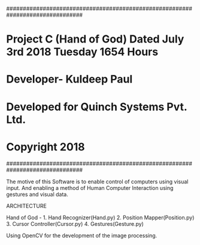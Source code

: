 
###############################################################################
#     Project C (Hand of God) Dated July 3rd 2018 Tuesday 1654 Hours          #
#     Developer- Kuldeep Paul                                                 #
#     Developed for Quinch Systems Pvt. Ltd.                                  #
#     Copyright 2018                                                          #
###############################################################################

The motive of this Software is to enable control of computers using visual input.
And enabling a method of Human Computer Interaction using gestures and visual
data.

ARCHITECTURE

Hand of God - 1. Hand Recognizer(Hand.py)
              2. Position Mapper(Position.py)
              3. Cursor Controller(Cursor.py)
              4. Gestures(Gesture.py)
              

Using OpenCV for the development of the image processing. 
